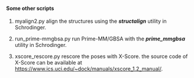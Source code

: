 #### Some other scripts 

1. myalign2.py
align the structures using the ***structalign*** utility in Schrodinger.

2. run_prime-mmgbsa.py 
run Prime-MM/GBSA with the ***prime_mmgbsa*** utility in Schrodinger.

3. xscore_rescore.py
rescore the poses with X-Score. 
the source code of X-Score can be available at https://www.ics.uci.edu/~dock/manuals/xscore_1.2_manual/.



